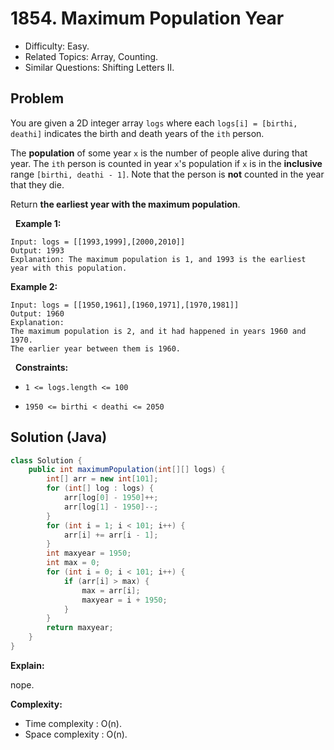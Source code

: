 # 1854. Maximum Population Year

- Difficulty: Easy.
- Related Topics: Array, Counting.
- Similar Questions: Shifting Letters II.

## Problem

You are given a 2D integer array ```logs``` where each ```logs[i] = [birthi, deathi]``` indicates the birth and death years of the ```ith``` person.

The **population** of some year ```x``` is the number of people alive during that year. The ```ith``` person is counted in year ```x```'s population if ```x``` is in the **inclusive** range ```[birthi, deathi - 1]```. Note that the person is **not** counted in the year that they die.

Return **the **earliest** year with the **maximum population****.

 
**Example 1:**

```
Input: logs = [[1993,1999],[2000,2010]]
Output: 1993
Explanation: The maximum population is 1, and 1993 is the earliest year with this population.
```

**Example 2:**

```
Input: logs = [[1950,1961],[1960,1971],[1970,1981]]
Output: 1960
Explanation: 
The maximum population is 2, and it had happened in years 1960 and 1970.
The earlier year between them is 1960.
```

 
**Constraints:**


	
- ```1 <= logs.length <= 100```
	
- ```1950 <= birthi < deathi <= 2050```



## Solution (Java)

```java
class Solution {
    public int maximumPopulation(int[][] logs) {
        int[] arr = new int[101];
        for (int[] log : logs) {
            arr[log[0] - 1950]++;
            arr[log[1] - 1950]--;
        }
        for (int i = 1; i < 101; i++) {
            arr[i] += arr[i - 1];
        }
        int maxyear = 1950;
        int max = 0;
        for (int i = 0; i < 101; i++) {
            if (arr[i] > max) {
                max = arr[i];
                maxyear = i + 1950;
            }
        }
        return maxyear;
    }
}
```

**Explain:**

nope.

**Complexity:**

* Time complexity : O(n).
* Space complexity : O(n).
